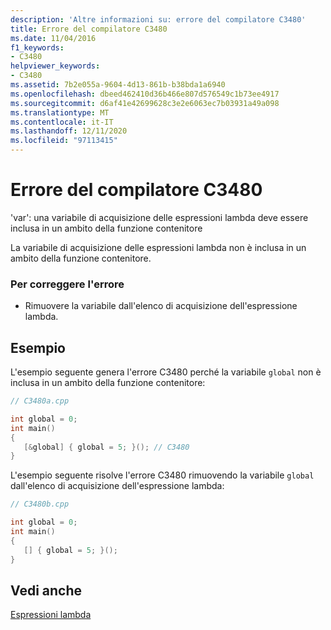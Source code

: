 ```yaml
---
description: 'Altre informazioni su: errore del compilatore C3480'
title: Errore del compilatore C3480
ms.date: 11/04/2016
f1_keywords:
- C3480
helpviewer_keywords:
- C3480
ms.assetid: 7b2e055a-9604-4d13-861b-b38bda1a6940
ms.openlocfilehash: dbeed462410d36b466e807d576549c1b73ee4917
ms.sourcegitcommit: d6af41e42699628c3e2e6063ec7b03931a49a098
ms.translationtype: MT
ms.contentlocale: it-IT
ms.lasthandoff: 12/11/2020
ms.locfileid: "97113415"
---
```

# <a name="compiler-error-c3480"></a>Errore del compilatore C3480

'var': una variabile di acquisizione delle espressioni lambda deve essere inclusa in un ambito della funzione contenitore

La variabile di acquisizione delle espressioni lambda non è inclusa in un ambito della funzione contenitore.

### <a name="to-correct-this-error"></a>Per correggere l'errore

- Rimuovere la variabile dall'elenco di acquisizione dell'espressione lambda.

## <a name="examples"></a>Esempio

L'esempio seguente genera l'errore C3480 perché la variabile `global` non è inclusa in un ambito della funzione contenitore:

```cpp
// C3480a.cpp

int global = 0;
int main()
{
   [&global] { global = 5; }(); // C3480
}
```

L'esempio seguente risolve l'errore C3480 rimuovendo la variabile `global` dall'elenco di acquisizione dell'espressione lambda:

```cpp
// C3480b.cpp

int global = 0;
int main()
{
   [] { global = 5; }();
}
```

## <a name="see-also"></a>Vedi anche

[Espressioni lambda](../../cpp/lambda-expressions-in-cpp.md)
